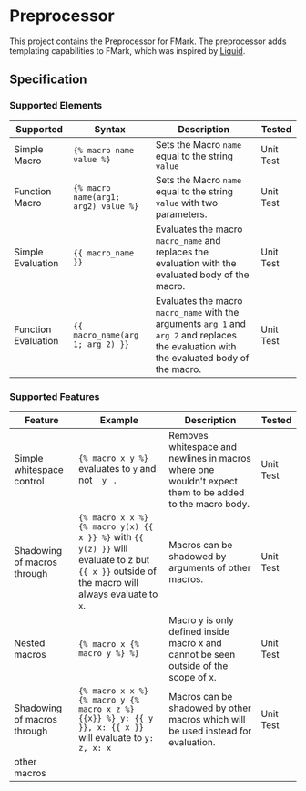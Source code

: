 # Preprocessor

This project contains the Preprocessor for FMark. The preprocessor adds templating
capabilities to FMark, which was inspired by [Liquid](https://shopify.github.io/liquid/).

## Specification

### Supported Elements

|Supported|Syntax|Description|Tested|
|---|---|---|---|
|Simple Macro|`{% macro name value %}`| Sets the Macro `name` equal to the string `value`|Unit Test|
|Function Macro|`{% macro name(arg1; arg2) value %}`|Sets the Macro `name` equal to the string `value` with two parameters.|Unit Test|
|Simple Evaluation|`{{ macro_name }}`                   | Evaluates the macro `macro_name` and replaces the evaluation with the evaluated body of the macro.                                        | Unit Test |
| Function Evaluation | `{{ macro_name(arg 1; arg 2) }}`     | Evaluates the macro `macro_name` with the arguments `arg 1` and `arg 2` and replaces the evaluation with the evaluated body of the macro. | Unit Test |

### Supported Features

| Feature                     | Example                                                                                                                                         | Description                                                                                             | Tested    |
|-----------------------------|-------------------------------------------------------------------------------------------------------------------------------------------------|---------------------------------------------------------------------------------------------------------|-----------|
| Simple whitespace control   | `{% macro x y %}` evaluates to `y` and not ` ` `y` ` `.                                                                                               | Removes whitespace and newlines in macros where one wouldn't expect them to be added to the macro body. | Unit Test |
| Shadowing of macros through | `{% macro x x %} {% macro y(x) {{ x }} %}` with `{{ y(z) }}` will evaluate to z but `{{ x }}` outside of the macro will always evaluate to `x`. | Macros can be shadowed by arguments of other macros.                                                    | Unit Test |
| Nested macros               | `{% macro x {% macro y %} %}`                                                                                                                   | Macro y is only defined inside macro x and cannot be seen outside of the scope of x.                    | Unit Test |
| Shadowing of macros through | `{% macro x x %} {% macro y {% macro x z %} {{x}} %} y: {{ y }}, x: {{ x }}` will evaluate to `y: z, x: x`                                      | Macros can be shadowed by other macros which will be used instead for evaluation.                       | Unit Test |
| other macros                |                                                                                                                                                 |                                                                                                         |           |
